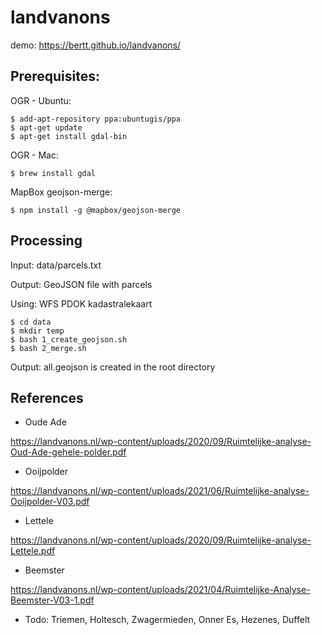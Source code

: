 # landvanons

demo: https://bertt.github.io/landvanons/

## Prerequisites:

OGR - Ubuntu:

```
$ add-apt-repository ppa:ubuntugis/ppa
$ apt-get update
$ apt-get install gdal-bin
```

OGR - Mac:

```
$ brew install gdal
```

MapBox geojson-merge:

```
$ npm install -g @mapbox/geojson-merge 
```

## Processing

Input: data/parcels.txt

Output: GeoJSON file with parcels

Using: WFS PDOK kadastralekaart

```
$ cd data
$ mkdir temp
$ bash 1_create_geojson.sh
$ bash 2_merge.sh
```

Output: all.geojson is created in the root directory

## References

- Oude Ade

https://landvanons.nl/wp-content/uploads/2020/09/Ruimtelijke-analyse-Oud-Ade-gehele-polder.pdf

- Ooijpolder

https://landvanons.nl/wp-content/uploads/2021/06/Ruimtelijke-analyse-Ooijpolder-V03.pdf

- Lettele

https://landvanons.nl/wp-content/uploads/2020/09/Ruimtelijke-analyse-Lettele.pdf

- Beemster

https://landvanons.nl/wp-content/uploads/2021/04/Ruimtelijke-Analyse-Beemster-V03-1.pdf

- Todo: Triemen, Holtesch, Zwagermieden, Onner Es, Hezenes, Duffelt
